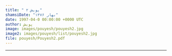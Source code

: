 ```yaml
---
title: " پویش ۲"
shamsiDate: "بهار ۱۳۷۶"
date: 1997-04-0 00:00:00 +0000 UTC
author: پویش
image: images/pouyesh/pouyesh2.jpg
image2: images/pouyesh/list/pouyesh2.jpg
file: pouyesh/Pouyesh2.pdf
---
```


----
